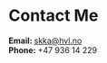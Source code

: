 ---
---

# Contact Me

<b>Email: </b> <a href="mailto:skka@hvl.no">skka@hvl.no</a> 
<br> 
<b>Phone: </b> +47 936 14 229

